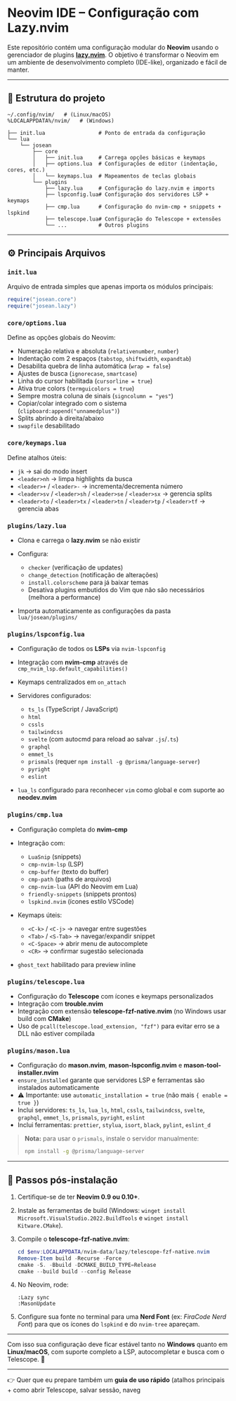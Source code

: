 # Neovim IDE – Configuração com Lazy.nvim

Este repositório contém uma configuração modular do **Neovim** usando o gerenciador de plugins **[lazy.nvim](https://github.com/folke/lazy.nvim)**. O objetivo é transformar o Neovim em um ambiente de desenvolvimento completo (IDE-like), organizado e fácil de manter.

---

## 📂 Estrutura do projeto

```
~/.config/nvim/   # (Linux/macOS)
%LOCALAPPDATA%/nvim/   # (Windows)

├── init.lua                 # Ponto de entrada da configuração
└── lua
    └── josean
        ├── core
        │   ├── init.lua     # Carrega opções básicas e keymaps
        │   ├── options.lua  # Configurações de editor (indentação, cores, etc.)
        │   └── keymaps.lua  # Mapeamentos de teclas globais
        └── plugins
            ├── lazy.lua     # Configuração do lazy.nvim e imports
            ├── lspconfig.lua# Configuração dos servidores LSP + keymaps
            ├── cmp.lua      # Configuração do nvim-cmp + snippets + lspkind
            ├── telescope.lua# Configuração do Telescope + extensões
            └── ...          # Outros plugins
```

---

## ⚙️ Principais Arquivos

### `init.lua`

Arquivo de entrada simples que apenas importa os módulos principais:

```lua
require("josean.core")
require("josean.lazy")
```

### `core/options.lua`

Define as opções globais do Neovim:

-   Numeração relativa e absoluta (`relativenumber`, `number`)
-   Indentação com 2 espaços (`tabstop`, `shiftwidth`, `expandtab`)
-   Desabilita quebra de linha automática (`wrap = false`)
-   Ajustes de busca (`ignorecase`, `smartcase`)
-   Linha do cursor habilitada (`cursorline = true`)
-   Ativa true colors (`termguicolors = true`)
-   Sempre mostra coluna de sinais (`signcolumn = "yes"`)
-   Copiar/colar integrado com o sistema (`clipboard:append("unnamedplus")`)
-   Splits abrindo à direita/abaixo
-   `swapfile` desabilitado

### `core/keymaps.lua`

Define atalhos úteis:

-   `jk` → sai do modo insert
-   `<leader>nh` → limpa highlights da busca
-   `<leader>+` / `<leader>-` → incrementa/decrementa número
-   `<leader>sv` / `<leader>sh` / `<leader>se` / `<leader>sx` → gerencia splits
-   `<leader>to` / `<leader>tx` / `<leader>tn` / `<leader>tp` / `<leader>tf` → gerencia abas

### `plugins/lazy.lua`

-   Clona e carrega o **lazy.nvim** se não existir
-   Configura:

    -   `checker` (verificação de updates)
    -   `change_detection` (notificação de alterações)
    -   `install.colorscheme` para já baixar temas
    -   Desativa plugins embutidos do Vim que não são necessários (melhora a performance)

-   Importa automaticamente as configurações da pasta `lua/josean/plugins/`

### `plugins/lspconfig.lua`

-   Configuração de todos os **LSPs** via `nvim-lspconfig`
-   Integração com **nvim-cmp** através de `cmp_nvim_lsp.default_capabilities()`
-   Keymaps centralizados em `on_attach`
-   Servidores configurados:

    -   `ts_ls` (TypeScript / JavaScript)
    -   `html`
    -   `cssls`
    -   `tailwindcss`
    -   `svelte` (com autocmd para reload ao salvar `.js`/`.ts`)
    -   `graphql`
    -   `emmet_ls`
    -   `prismals` (requer `npm install -g @prisma/language-server`)
    -   `pyright`
    -   `eslint`

-   `lua_ls` configurado para reconhecer `vim` como global e com suporte ao **neodev.nvim**

### `plugins/cmp.lua`

-   Configuração completa do **nvim-cmp**
-   Integração com:

    -   `LuaSnip` (snippets)
    -   `cmp-nvim-lsp` (LSP)
    -   `cmp-buffer` (texto do buffer)
    -   `cmp-path` (paths de arquivos)
    -   `cmp-nvim-lua` (API do Neovim em Lua)
    -   `friendly-snippets` (snippets prontos)
    -   `lspkind.nvim` (ícones estilo VSCode)

-   Keymaps úteis:

    -   `<C-k>` / `<C-j>` → navegar entre sugestões
    -   `<Tab>` / `<S-Tab>` → navegar/expandir snippet
    -   `<C-Space>` → abrir menu de autocomplete
    -   `<CR>` → confirmar sugestão selecionada

-   `ghost_text` habilitado para preview inline

### `plugins/telescope.lua`

-   Configuração do **Telescope** com ícones e keymaps personalizados
-   Integração com **trouble.nvim**
-   Integração com extensão **telescope-fzf-native.nvim** (no Windows usar build com **CMake**)
-   Uso de `pcall(telescope.load_extension, "fzf")` para evitar erro se a DLL não estiver compilada

### `plugins/mason.lua`

-   Configuração do **mason.nvim**, **mason-lspconfig.nvim** e **mason-tool-installer.nvim**
-   `ensure_installed` garante que servidores LSP e ferramentas são instalados automaticamente
-   ⚠️ Importante: use `automatic_installation = true` (não mais `{ enable = true }`)
-   Inclui servidores: `ts_ls`, `lua_ls`, `html`, `cssls`, `tailwindcss`, `svelte`, `graphql`, `emmet_ls`, `prismals`, `pyright`, `eslint`
-   Inclui ferramentas: `prettier`, `stylua`, `isort`, `black`, `pylint`, `eslint_d`

> **Nota:** para usar o `prismals`, instale o servidor manualmente:
>
> ```bash
> npm install -g @prisma/language-server
> ```

---

## 🚀 Passos pós-instalação

1. Certifique-se de ter **Neovim 0.9 ou 0.10+**.
2. Instale as ferramentas de build (Windows: `winget install Microsoft.VisualStudio.2022.BuildTools` e `winget install Kitware.CMake`).
3. Compile o **telescope-fzf-native.nvim**:

    ```powershell
    cd $env:LOCALAPPDATA/nvim-data/lazy/telescope-fzf-native.nvim
    Remove-Item build -Recurse -Force
    cmake -S. -Bbuild -DCMAKE_BUILD_TYPE=Release
    cmake --build build --config Release
    ```

4. No Neovim, rode:

    ```vim
    :Lazy sync
    :MasonUpdate
    ```

5. Configure sua fonte no terminal para uma **Nerd Font** (ex: _FiraCode Nerd Font_) para que os ícones do `lspkind` e do `nvim-tree` apareçam.

---

Com isso sua configuração deve ficar estável tanto no **Windows** quanto em **Linux/macOS**, com suporte completo a LSP, autocompletar e busca com o Telescope. 🎉

---

👉 Quer que eu prepare também um **guia de uso rápido** (atalhos principais + como abrir Telescope, salvar sessão, naveg
